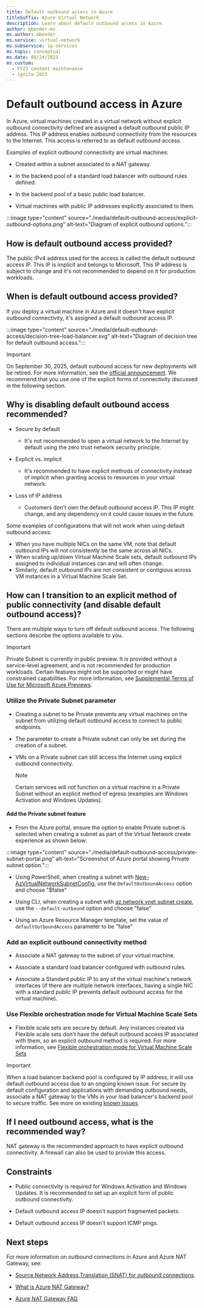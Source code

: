```yaml
---
title: Default outbound access in Azure
titleSuffix: Azure Virtual Network
description: Learn about default outbound access in Azure.
author: mbender-ms
ms.author: mbender
ms.service: virtual-network
ms.subservice: ip-services
ms.topic: conceptual
ms.date: 08/24/2023
ms.custom:
  - FY23 content-maintenance
  - ignite-2023
---
```


# Default outbound access in Azure

In Azure, virtual machines created in a virtual network without explicit outbound connectivity defined are assigned a default outbound public IP address. This IP address enables outbound connectivity from the resources to the Internet. This access is referred to as default outbound access. 

Examples of explicit outbound connectivity are virtual machines:

* Created within a subnet associated to a NAT gateway.

* In the backend pool of a standard load balancer with outbound rules defined.

* In the backend pool of a basic public load balancer.

* Virtual machines with public IP addresses explicitly associated to them.

:::image type="content" source="./media/default-outbound-access/explicit-outbound-options.png" alt-text="Diagram of explicit outbound options.":::

## How is default outbound access provided?

The public IPv4 address used for the access is called the default outbound access IP. This IP is implicit and belongs to Microsoft. This IP address is subject to change and it's not recommended to depend on it for production workloads.

## When is default outbound access provided?

If you deploy a virtual machine in Azure and it doesn't have explicit outbound connectivity, it's assigned a default outbound access IP.

:::image type="content" source="./media/default-outbound-access/decision-tree-load-balancer.svg"  alt-text="Diagram of decision tree for default outbound access.":::

>[!Important]
>On September 30, 2025, default outbound access for new deployments will be retired. For more information, see the [official announcement](https://azure.microsoft.com/updates/default-outbound-access-for-vms-in-azure-will-be-retired-transition-to-a-new-method-of-internet-access/).  We recommend that you use one of the explicit forms of connectivity discussed in the following section.

## Why is disabling default outbound access recommended?

* Secure by default
    
    * It's not recommended to open a virtual network to the Internet by default using the zero trust network security principle.

* Explicit vs. implicit

    * It's recommended to have explicit methods of connectivity instead of implicit when granting access to resources in your virtual network.

* Loss of IP address

    * Customers don't own the default outbound access IP. This IP might change, and any dependency on it could cause issues in the future.

Some examples of configurations that will not work when using default outbound access:
- When you have multiple NICs on the same VM, note that default outbound IPs will not consistently be the same across all NICs.
- When scaling up/down Virtual Machine Scale sets, default outbound IPs assigned to individual instances can and will often change.
- Similarly, default outbound IPs are not consistent or contigious across VM instances in a Virtual Machine Scale Set.

## How can I transition to an explicit method of public connectivity (and disable default outbound access)?
 
There are multiple ways to turn off default outbound access. The following sections describe the options available to you.
 
>[!Important]
> Private Subnet is currently in public preview.  It is provided without a service-level agreement, and is not recommended for production workloads. Certain features might not be supported or might have constrained capabilities. For more information, see [Supplemental Terms of Use for Microsoft Azure Previews](https://azure.microsoft.com/support/legal/preview-supplemental-terms/).
 
### Utilize the Private Subnet parameter
 
* Creating a subnet to be Private prevents any virtual machines on the subnet from utilizing default outbound access to connect to public endpoints.
 
* The parameter to create a Private subnet can only be set during the creation of a subnet.
 
* VMs on a Private subnet can still access the Internet using explicit outbound connectivity.
 
    > [!NOTE]
    > Certain services will not function on a virtual machine in a Private Subnet without an explicit method of egress (examples are Windows Activation and Windows Updates).
 
#### Add the Private subnet feature
 
* From the Azure portal, ensure the option to enable Private subnet is selected when creating a subnet as part of the Virtual Network create experience as shown below:
 
:::image type="content" source="./media/default-outbound-access/private-subnet-portal.png"  alt-text="Screenshot of Azure portal showing Private subnet option.":::
 
* Using PowerShell, when creating a subnet with [New-AzVirtualNetworkSubnetConfig](/powershell/module/az.network/new-azvirtualnetworksubnetconfig), use the `DefaultOutboundAccess` option and choose "$false"

* Using CLI, when creating a subnet with [az network vnet subnet create](/cli/azure/network/vnet/subnet#az-network-vnet-subnet-create), use the `--default-outbound` option and choose "false"
 
* Using an Azure Resource Manager template, set the value of `defaultOutboundAccess` parameter to be "false"
 
### Add an explicit outbound connectivity method
 
* Associate a NAT gateway to the subnet of your virtual machine.
 
* Associate a standard load balancer configured with outbound rules.
 
* Associate a Standard public IP to any of the virtual machine's network interfaces (if there are multiple network interfaces, having a single NIC with a standard public IP prevents default outbound access for the virtual machine).
 
### Use Flexible orchestration mode for Virtual Machine Scale Sets
 
* Flexible scale sets are secure by default. Any instances created via Flexible scale sets don't have the default outbound access IP associated with them, so an explicit outbound method is required. For more information, see [Flexible orchestration mode for Virtual Machine Scale Sets](../../virtual-machines/flexible-virtual-machine-scale-sets.md)
 
>[!Important]
> When a load balancer backend pool is configured by IP address, it will use default outbound access due to an ongoing known issue. For secure by default configuration and applications with demanding outbound needs, associate a NAT gateway to the VMs in your load balancer's backend pool to secure traffic. See more on existing [known issues](../../load-balancer/whats-new.md#known-issues).

## If I need outbound access, what is the recommended way?

NAT gateway is the recommended approach to have explicit outbound connectivity. A firewall can also be used to provide this access.

## Constraints

* Public connectivity is required for Windows Activation and Windows Updates.  It is recommended to set up an explicit form of public outbound connectivity.

* Default outbound access IP doesn't support fragmented packets.

* Default outbound access IP doesn't support ICMP pings.

## Next steps

For more information on outbound connections in Azure and Azure NAT Gateway, see:

* [Source Network Address Translation (SNAT) for outbound connections](../../load-balancer/load-balancer-outbound-connections.md).

* [What is Azure NAT Gateway?](../../nat-gateway/nat-overview.md)

* [Azure NAT Gateway FAQ](../../nat-gateway/faq.yml)
